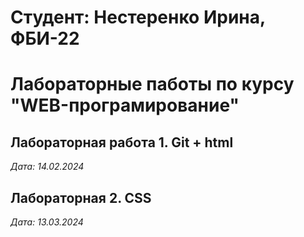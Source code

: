 # Студент: Нестеренко Ирина, ФБИ-22

# Лабораторные паботы по курсу "WEB-програмирование"

## Лабораторная работа 1. Git + html

*Дата: 14.02.2024*

## Лабораторная 2. CSS

*Дата: 13.03.2024*